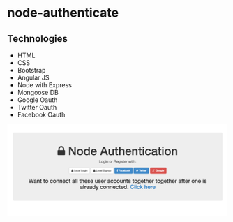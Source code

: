 # node-authenticate

## Technologies
- HTML
- CSS
- Bootstrap
- Angular JS
- Node with Express
- Mongoose DB
- Google Oauth
- Twitter Oauth
- Facebook Oauth

![App][logo]

[logo]: views/images/node-authenticate.png "App"
